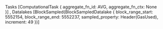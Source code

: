 Tasks [ComputationalTask { aggregate_fn_id: AVG, aggregate_fn_ctx: None }]
, Datalakes [BlockSampled(BlockSampledDatalake { block_range_start: 5552154, block_range_end: 5552237, sampled_property: Header(GasUsed), increment: 49 })] 